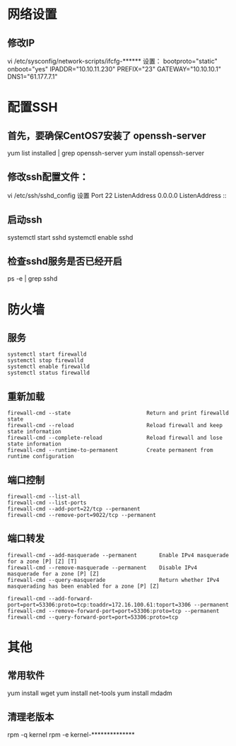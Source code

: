 # 网络设置

## 修改IP
vi /etc/sysconfig/network-scripts/ifcfg-******
设置：
    bootproto="static"
    onboot="yes"
    IPADDR="10.10.11.230"
    PREFIX="23"
    GATEWAY="10.10.10.1"
    DNS1="61.177.7.1"

# 配置SSH
## 首先，要确保CentOS7安装了  openssh-server
yum list installed | grep openssh-server
yum install openssh-server

## 修改ssh配置文件：
vi /etc/ssh/sshd_config
设置
    Port 22
    ListenAddress 0.0.0.0
    ListenAddress ::

## 启动ssh
systemctl start sshd
systemctl enable sshd

## 检查sshd服务是否已经开启
ps -e | grep sshd


# 防火墙

## 服务
    systemctl start firewalld
    systemctl stop firewalld
    systemctl enable firewalld
    systemctl status firewalld

## 重新加载
    firewall-cmd --state                        Return and print firewalld state
    firewall-cmd --reload                       Reload firewall and keep state information
    firewall-cmd --complete-reload              Reload firewall and lose state information
    firewall-cmd --runtime-to-permanent         Create permanent from runtime configuration

## 端口控制
    firewall-cmd --list-all
    firewall-cmd --list-ports
    firewall-cmd --add-port=22/tcp --permanent
    firewall-cmd --remove-port=9022/tcp --permanent

## 端口转发
    firewall-cmd --add-masquerade --permanent       Enable IPv4 masquerade for a zone [P] [Z] [T]
    firewall-cmd --remove-masquerade --permanent    Disable IPv4 masquerade for a zone [P] [Z]
    firewall-cmd --query-masquerade                 Return whether IPv4 masquerading has been enabled for a zone [P] [Z]

    firewall-cmd --add-forward-port=port=53306:proto=tcp:toaddr=172.16.100.61:toport=3306 --permanent
    firewall-cmd --remove-forward-port=port=53306:proto=tcp --permanent
    firewall-cmd --query-forward-port=port=53306:proto=tcp


# 其他

## 常用软件
yum install wget
yum install net-tools
yum install mdadm

## 清理老版本
rpm -q kernel
rpm -e kernel-**************